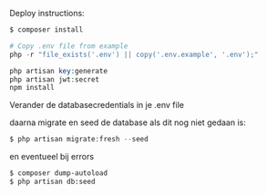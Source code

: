 Deploy instructions:
```bash
$ composer install
```

```php
# Copy .env file from example
php -r "file_exists('.env') || copy('.env.example', '.env');"
```

```php
php artisan key:generate
php artisan jwt:secret
npm install
```
Verander de databasecredentials in je .env file

daarna migrate en seed de database als dit nog niet gedaan is:
```php
$ php artisan migrate:fresh --seed
```

en eventueel bij errors
```bash
$ composer dump-autoload
$ php artisan db:seed
```
